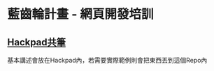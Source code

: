 # 藍齒輪計畫 - 網頁開發培訓

## [Hackpad共筆](https://nctubluegear.hackpad.com/--jc4H7d2qLll)
基本講述會放在Hackpad內，若需要實際範例則會把東西丟到這個Repo內
